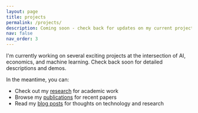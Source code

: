 ```yaml
---
layout: page
title: projects
permalink: /projects/
description: Coming soon - check back for updates on my current projects.
nav: false
nav_order: 3
---
```


I'm currently working on several exciting projects at the intersection of AI, economics, and machine learning. Check back soon for detailed descriptions and demos.

In the meantime, you can:
- Check out my [research](/research/) for academic work
- Browse my [publications](/publications/) for recent papers
- Read my [blog posts](/posts/) for thoughts on technology and research
